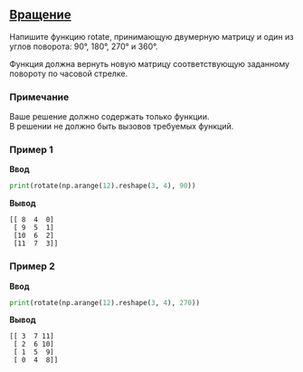 ## [Вращение](../../../solutions/6.1/61_i.py)

Напишите функцию rotate, принимающую двумерную матрицу и один из углов поворота: $90°$, $180°$, $270°$ и $360°$.

Функция должна вернуть новую матрицу соответствующую заданному повороту по часовой стрелке.

### Примечание

Ваше решение должно содержать только функции.\
В решении не должно быть вызовов требуемых функций.

### Пример 1

**Ввод**
```python
print(rotate(np.arange(12).reshape(3, 4), 90))
```

**Вывод**
```plaintext
[[ 8  4  0]
 [ 9  5  1]
 [10  6  2]
 [11  7  3]]
```

### Пример 2

**Ввод**
```python
print(rotate(np.arange(12).reshape(3, 4), 270))
```

**Вывод**
```plaintext
[[ 3  7 11]
 [ 2  6 10]
 [ 1  5  9]
 [ 0  4  8]]
```